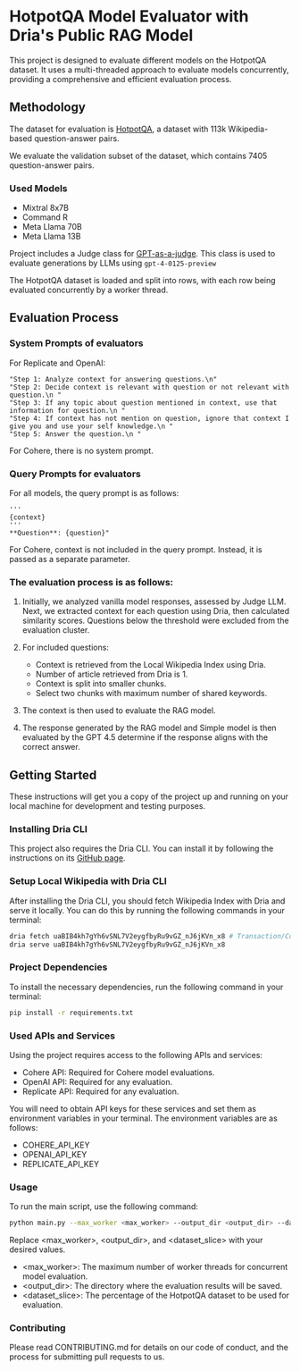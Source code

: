 # HotpotQA Model Evaluator with Dria's Public RAG Model

This project is designed to evaluate different models on the HotpotQA dataset. It uses a multi-threaded approach to
evaluate models concurrently, providing a comprehensive and efficient evaluation process.

## Methodology

The dataset for evaluation is [HotpotQA](https://huggingface.co/datasets/hotpot_qa), a dataset with 113k Wikipedia-based question-answer pairs. 

We evaluate the validation subset of the dataset, which contains 7405 question-answer pairs.

### Used Models

- Mixtral 8x7B
- Command R
- Meta Llama 70B
- Meta Llama 13B

Project includes a Judge class for [GPT-as-a-judge](https://arxiv.org/pdf/2306.05685.pdf). This class is used to evaluate generations by LLMs 
using ```gpt-4-0125-preview```

The HotpotQA dataset is loaded and split into rows, with each row being evaluated concurrently by a worker thread.


## Evaluation Process

### System Prompts of evaluators

For Replicate and OpenAI:

```
"Step 1: Analyze context for answering questions.\n"
"Step 2: Decide context is relevant with question or not relevant with question.\n "
"Step 3: If any topic about question mentioned in context, use that information for question.\n "
"Step 4: If context has not mention on question, ignore that context I give you and use your self knowledge.\n "
"Step 5: Answer the question.\n "
```

For Cohere, there is no system prompt.

### Query Prompts for evaluators

For all models, the query prompt is as follows:

```
'''
{context}
'''
**Question**: {question}"
```

For Cohere, context is not included in the query prompt. Instead, it is passed as a separate parameter.

### The evaluation process is as follows:

1. Initially, we analyzed vanilla model responses, assessed by Judge LLM. Next, we extracted context for each question using Dria, then calculated similarity scores. Questions below the threshold were excluded from the evaluation cluster.

2. For included questions:
    - Context is retrieved from the Local Wikipedia Index using Dria.
    - Number of article retrieved from Dria is 1. 
    - Context is split into smaller chunks. 
    - Select two chunks with maximum number of shared keywords.
3. The context is then used to evaluate the RAG model.
4. The response generated by the RAG model and Simple model is then evaluated by the GPT 4.5 determine if the
   response aligns with the correct answer.



## Getting Started

These instructions will get you a copy of the project up and running on your local machine for development and testing
purposes.

### Installing Dria CLI

This project also requires the Dria CLI. You can install it by following the instructions on
its [GitHub page](https://github.com/firstbatchxyz/dria-cli/tree/master).

### Setup Local Wikipedia with Dria CLI

After installing the Dria CLI, you should fetch Wikipedia Index with Dria and serve it locally. You can do this by
running the following commands in your terminal:

```bash
dria fetch uaBIB4kh7gYh6vSNL7V2eygfbyRu9vGZ_nJ6jKVn_x8 # Transaction/Contract ID of Wikipedia
dria serve uaBIB4kh7gYh6vSNL7V2eygfbyRu9vGZ_nJ6jKVn_x8
```

### Project Dependencies

To install the necessary dependencies, run the following command in your terminal:

```bash
pip install -r requirements.txt
```

### Used APIs and Services

Using the project requires access to the following APIs and services:
- Cohere API: Required for Cohere model evaluations.
- OpenAI API: Required for any evaluation.
- Replicate API: Required for any evaluation.

You will need to obtain API keys for these services and set them as environment variables in your terminal. The
environment variables are as follows:

- COHERE_API_KEY
- OPENAI_API_KEY
- REPLICATE_API_KEY

### Usage

To run the main script, use the following command:

```bash
python main.py --max_worker <max_worker> --output_dir <output_dir> --dataset_slice <dataset_slice>
```

Replace <max_worker>, <output_dir>, and <dataset_slice> with your desired values.

- <max_worker>: The maximum number of worker threads for concurrent model evaluation.
- <output_dir>: The directory where the evaluation results will be saved.
- <dataset_slice>: The percentage of the HotpotQA dataset to be used for evaluation.

### Contributing

Please read CONTRIBUTING.md for details on our code of conduct, and the process for submitting pull requests to us.
